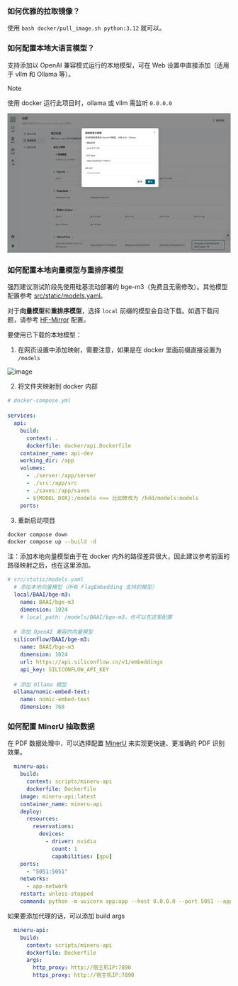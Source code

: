 ### 如何优雅的拉取镜像？

使用 `bash docker/pull_image.sh python:3.12` 就可以。

### 如何配置本地大语言模型？

支持添加以 OpenAI 兼容模式运行的本地模型，可在 Web 设置中直接添加（适用于 vllm 和 Ollama 等）。

> [!NOTE]
> 使用 docker 运行此项目时，ollama 或 vllm 需监听 `0.0.0.0`

![本地模型配置](./images/custom_models.png)

### 如何配置本地向量模型与重排序模型

强烈建议测试阶段先使用硅基流动部署的 bge-m3（免费且无需修改）。其他模型配置参考 [src/static/models.yaml](src/static/models.yaml)。

对于**向量模型**和**重排序模型**，选择 `local` 前缀的模型会自动下载。如遇下载问题，请参考 [HF-Mirror](https://hf-mirror.com/) 配置。

要使用已下载的本地模型：

1. 在网页设置中添加映射，需要注意，如果是在 docker 里面前缀直接设置为 `/models`

![image](https://github.com/user-attachments/assets/ab62ea17-c7d0-4f94-84af-c4bab26865ad)

2. 将文件夹映射到 docker 内部

```yml
# docker-compose.yml

services:
  api:
    build:
      context: .
      dockerfile: docker/api.Dockerfile
    container_name: api-dev
    working_dir: /app
    volumes:
      - ./server:/app/server
      - ./src:/app/src
      - ./saves:/app/saves
      - ${MODEL_DIR}:/models <== 比如修改为 /hdd/models:models
    ports:

```

3. 重新启动项目

```bash
docker compose down
docker compose up --build -d
```

注：添加本地向量模型由于在 docker 内外的路径差异很大，因此建议参考前面的路径映射之后，也在这里添加。

```yaml
# src/static/models.yaml
  # 添加本地向量模型（所有 FlagEmbedding 支持的模型）
  local/BAAI/bge-m3:
    name: BAAI/bge-m3
    dimension: 1024
    # local_path: /models/BAAI/bge-m3，也可以在这里配置

  # 添加 OpenAI 兼容的向量模型
  siliconflow/BAAI/bge-m3:
    name: BAAI/bge-m3
    dimension: 1024
    url: https://api.siliconflow.cn/v1/embeddings
    api_key: SILICONFLOW_API_KEY

  # 添加 Ollama 模型
  ollama/nomic-embed-text:
    name: nomic-embed-text
    dimension: 768
```

### 如何配置 MinerU 抽取数据

在 PDF 数据处理中，可以选择配置 [MinerU](https://github.com/opendatalab/MinerU) 来实现更快速、更准确的 PDF 识别效果。

```yml
  mineru-api:
    build:
      context: scripts/mineru-api
      dockerfile: Dockerfile
    image: mineru-api:latest
    container_name: mineru-api
    deploy:
      resources:
        reservations:
          devices:
            - driver: nvidia
              count: 1
              capabilities: [gpu]
    ports:
      - "5051:5051"
    networks:
      - app-network
    restart: unless-stopped
    command: python -m uvicorn app:app --host 0.0.0.0 --port 5051 --app-dir /app
```

如果要添加代理的话，可以添加 build args

```yml
  mineru-api:
    build:
      context: scripts/mineru-api
      dockerfile: Dockerfile
      args:
        http_proxy: http://宿主机IP:7890
        https_proxy: http://宿主机IP:7890
```
